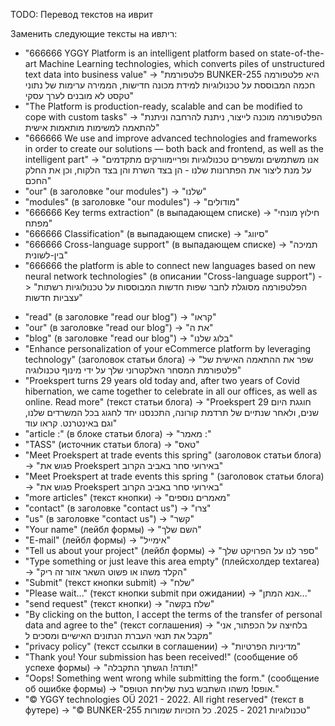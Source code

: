 TODO: Перевод текстов на иврит

Заменить следующие тексты на ивרית:

+ "666666 YGGY Platform is an intelligent platform based on state-of-the-art Machine Learning technologies, which converts piles of unstructured text data into business value" -> "פלטפורמת BUNKER-255 היא פלטפורמה חכמה המבוססת על טכנולוגיות למידת מכונה חדישות, הממירה ערימות של נתוני טקסט לא מובנים לערך עסקי"
+ "The Platform is production-ready, scalable and can be modified to cope with custom tasks" -> "הפלטפורמה מוכנה לייצור, ניתנת להרחבה וניתנת להתאמה למשימות מותאמות אישית"
+ "666666 We use and improve advanced technologies and frameworks in order to create our solutions — both back and frontend, as well as the intelligent part" -> "אנו משתמשים ומשפרים טכנולוגיות ופריימוורקים מתקדמים על מנת ליצור את הפתרונות שלנו - הן בצד השרת והן בצד הלקוח, וכן את החלק החכם"
+ "our" (в заголовке "our modules") -> "שלנו"
+ "modules" (в заголовке "our modules") -> "מודולים"
+ "666666 Key terms extraction" (в выпадающем списке) -> "חילוץ מונחי מפתח"
+ "666666 Classification" (в выпадающем списке) -> "סיווג"
+ "666666 Cross-language support" (в выпадающем списке) -> "תמיכה בין-לשונית"
+ "666666 the platform is able to connect new languages based on new neural network technologies" (в описании "Cross-language support") -> "הפלטפורמה מסוגלת לחבר שפות חדשות המבוססות על טכנולוגיות רשתות עצביות חדשות"
- "read" (в заголовке "read our blog") -> "קראו"
- "our" (в заголовке "read our blog") -> "את ה"
- "blog" (в заголовке "read our blog") -> "בלוג שלנו"
- "Enhance personalization of your eCommerce platform by leveraging technology" (заголовок статьи блога) -> "שפר את ההתאמה האישית של פלטפורמת המסחר האלקטרוני שלך על ידי מינוף טכנולוגיה"
- "Proekspert turns 29 years old today and, after two years of Covid hibernation, we came together to celebrate in all our offices, as well as online. Read more" (текст статьи блога) -> "Proekspert חוגגת היום 29 שנים, ולאחר שנתיים של תרדמת קורונה, התכנסנו יחד לחגוג בכל המשרדים שלנו, וגם באינטרנט. קראו עוד"
- "article :" (в блоке статьи блога) -> "מאמר :"
- "TASS" (источник статьи блога) -> "טאס"
- "Meet Proekspert at trade events this spring" (заголовок статьи блога) -> "פגוש את Proekspert באירועי סחר באביב הקרוב"
- "Meet Proekspert at trade events this spring " (заголовок статьи блога) -> "פגוש את Proekspert באירועי סחר באביב הקרוב"
- "more articles" (текст кнопки) -> "מאמרים נוספים"
- "contact" (в заголовке "contact us") -> "צרו"
- "us" (в заголовке "contact us") -> "קשר"
- "Your name" (лейбл формы) -> "השם שלך"
- "E-mail" (лейбл формы) -> "אימייל"
- "Tell us about your project" (лейбл формы) -> "ספר לנו על הפרויקט שלך"
- "Type something or just leave this area empty" (плейсхолдер textarea) -> "הקלד משהו או פשוט השאר אזור זה ריק"
- "Submit" (текст кнопки submit) -> "שלח"
- "Please wait..." (текст кнопки submit при ожидании) -> "אנא המתן..."
- "send request" (текст кнопки) -> "שלח בקשה"
- "By clicking on the button, I accept the terms of the transfer of personal data and agree to the" (текст соглашения) -> "בלחיצה על הכפתור, אני מקבל את תנאי העברת הנתונים האישיים ומסכים ל"
- "privacy policy" (текст ссылки в соглашении) -> "מדיניות הפרטיות"
- "Thank you! Your submission has been received!" (сообщение об успехе формы) -> "תודה! הגשתך התקבלה!"
- "Oops! Something went wrong while submitting the form." (сообщение об ошибке формы) -> "אופס! משהו השתבש בעת שליחת הטופס."
- "© YGGY technologies OÜ 2021 - 2022. All right reserved" (текст в футере) -> "© BUNKER-255 טכנולוגיות 2021 - 2025. כל הזכויות שמורות"
